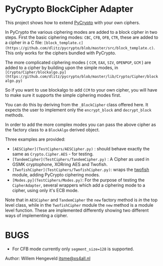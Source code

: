 
PyCrypto BlockCipher Adapter
============================

This project shows how to extend [PyCrypto](https://www.dlitz.net/software/pycrypto/)
with your own ciphers.

In PyCrypto the various ciphering modes are added to a block cipher in two steps.
First the basic ciphering modes: `CBC`, `CFB`, `OFB`, `CTR`, these are added
to a cipher in a C file: `[block_template.c](https://github.com/dlitz/pycrypto/blob/master/src/block_template.c)`. This only works for the ciphers
bundled with PyCrypto.

The more complicated ciphering modes ( `CCM`, `EAX`, `SIV`, `OPENPGP`, `GCM` )
are added to a cipher by building upon the simple modes, in `[Crypto/Cipher/blockalgo.py](https://github.com/dlitz/pycrypto/blob/master/lib/Crypto/Cipher/blockalgo.py)`

So if you want to use blockalgo to add `CCM` to your own cipher, you will have to make sure it supports the simple ciphering modes first.

You can do this by deriving from the `_BlockCipher` class offered here.
It expects the user to implement only the `encrypt_block` and `decrypt_block` methods.

In order to add the more complex modes  you can pass the above cipher as the factory class
to a `BlockAlgo` derived object.

Three examples are provided:
  * `[AESCipher](TestCiphers/AESCipher.py)` : should behave exactly the same as `Crypto.Cipher.AES` - for testing.
  * `[TandemCipher](TestCiphers/TandemCipher.py)` : A Cipher as used in GSMK cryptophone, XORring AES and Twofish.
  * `[TwofishCipher](TestCiphers/TwofishCipher.py)`: wraps the [twofish](http://github.com/keybase/python-twofish) module, adding PyCrypto ciphering modes.
  * `[Modes.py](TestCiphers/Modes.py)`: For the purpose of testing the `CipherAdapter`, several wrappers which add a ciphering mode to a cipher, using only it's ECB mode.

Note that in `AESCipher` and `TandemCipher`  the `new` factory method is _in_ the top level class,
while in the `TwofishCipher` module the `new` method is a module level function.
These are implemented differently showing two different ways of implementing a cipher.


BUGS
====

 * For CFB mode currently only `segment_size=128` is supported.


Author: Willem Hengeveld <itsme@xs4all.nl>

